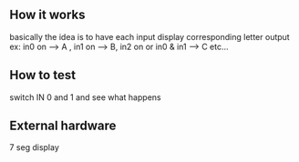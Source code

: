<!---

This file is used to generate your project datasheet. Please fill in the information below and delete any unused
sections.

You can also include images in this folder and reference them in the markdown. Each image must be less than
512 kb in size, and the combined size of all images must be less than 1 MB.
-->

## How it works

basically the idea is to have each input display corresponding letter output ex: in0 on --> A , in1 on --> B, in2 on or in0 & in1 --> C etc... 

## How to test

switch IN 0 and 1 and see what happens

## External hardware

7 seg display 
